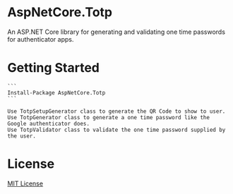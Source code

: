 ﻿# AspNetCore.Totp
An ASP.NET Core library for generating and validating one time passwords for authenticator apps.

# Getting Started
	```
	Install-Package AspNetCore.Totp
	```

	Use TotpSetupGenerator class to generate the QR Code to show to user.
	Use TotpGenerator class to generate a one time password like the Google authenticator does.
	Use TotpValidator class to validate the one time password supplied by the user. 


# License
[MIT License](License.md)
